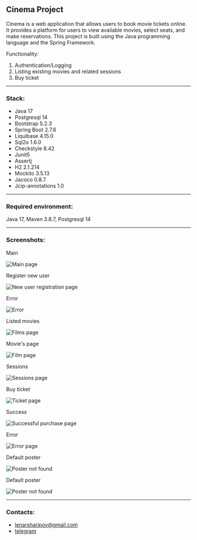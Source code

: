 ## Cinema Project

Cinema is a web application that allows users to book movie tickets online. It provides a platform for users to view available movies, select seats, and make reservations. This project is built using the Java programming language and the Spring Framework.

Functionality:
1. Authentication/Logging
2. Listing existing movies and related sessions
3. Buy ticket
____________________________________________
<h3>Stack:</h3>
<ul>
    <li>Java 17</li>
    <li>Postgresql 14</li>
    <li>Bootstrap 5.2.3</li>
    <li>Spring Boot 2.7.6</li>
    <li>Liquibase 4.15.0</li>
    <li>Sql2o 1.6.0</li>
    <li>Checkstyle 8.42</li>
    <li>Junit5</li>
    <li>Assertj</li>
    <li>H2 2.1.214</li> 
    <li>Mockito 3.5.13</li> 
    <li>Jacoco 0.8.7</li> 
    <li>Jcip-annotations 1.0</li>
</ul>

____________________________________________
<h3>Required environment:</h3>Java 17, Maven 3.8.7, Postgresql 14

____________________________________________
<h3>Screenshots:</h3>
<p>Main</p>
<img src="/src/main/resources/static/img/readme/main.png" title="Main page"/>
<br>
<p>Register new user</p>
<img src="/src/main/resources/static/img/readme/register.png" title="New user registration page"/>
<br>
<p>Error</p>
<img src="/src/main/resources/static/img/readme/register_error.png" title="Error"/>
<br>
<p>Listed movies</p>
<img src="/src/main/resources/static/img/readme/films.png" title="Films page"/>
<br>
<p>Movie's page</p>
<img src="/src/main/resources/static/img/readme/film_one.png" title="Film page"/>
<br>
<p>Sessions</p>
<img src="/src/main/resources/static/img/readme/sessions.png" title="Sessions page"/>
<br>
<p>Buy ticket</p>
<img src="/src/main/resources/static/img/readme/ticket.png" title="Ticket page"/>
<br>
<p>Success</p>
<img src="/src/main/resources/static/img/readme/success_purchase.png" title="Successful purchase page"/>
<br>
<p>Error</p>
<img src="/src/main/resources/static/img/readme/error_purchase.png" title="Error page"/>
<br>
<p>Default poster</p>
<img src="/src/main/resources/static/img/readme/poster_not_found1.png" title="Poster not found"/>
<br>
<p>Default poster</p>
<img src="/src/main/resources/static/img/readme/poster_not_found2.png" title="Poster not found"/>

____________________________________________
<h3>Contacts:</h3>
<ul>
    <li><a href="mailto:lenarsharipov@gmail.com">lenarsharipov@gmail.com</a></li>
    <li><a href="https://t.me/LenarSharipov">telegram</a></li>
</ul>
